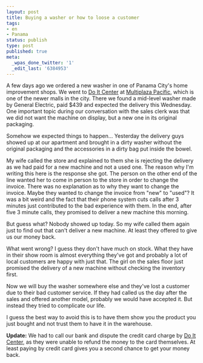 ```yaml
---
layout: post
title: Buying a washer or how to loose a customer
tags:
- en
- Panama
status: publish
type: post
published: true
meta:
  _wpas_done_twitter: '1'
  _edit_last: '6384953'
---
```

<p>A few days ago we ordered a new washer in one of Panama City's home improvement shops. We went to <a href="http://www.doitcenter.com.pa">Do It Center</a> at <a href="http://www.mallmultiplazapacific.com/">Multiplaza Pacific</a>, which is one of the newer malls in the city. There we found a mid-level washer made by General Electric, paid $439 and expected the delivery this Wednesday. One important topic during our conversation with the sales clerk was that we did not want the machine on display, but a new one in its original packaging.</p>

<p>Somehow we expected things to happen... Yesterday the delivery guys showed up at our apartment and brought in a dirty washer without the original packaging and the accessories in a dirty bag put inside the bowel.</p>

<p>My wife called the store and explained to them she is rejecting the delivery as we had paid for a new machine and not a used one. The reason why I'm writing this here is the response she got. The person on the other end of the line wanted her to come in person to the store in order to change the invoice. There was no explanation as to why they want to change the invoice. Maybe they wanted to change the invoice from "new" to "used"? It was a bit weird and the fact that their phone system cuts calls after 3 minutes just contributed to the bad experience with them. In the end, after five 3 minute calls, they promised to deliver a new machine this morning.</p>

<p>But guess what? Nobody showed up today. So my wife called them again just to find out that can't deliver a new machine. At least they offered to give us our money back.</p>

<p>What went wrong? I guess they don't have much on stock. What they have in their show room is almost everything they've got and probably a lot of local customers are happy with just that. The girl on the sales floor just promised the delivery of a new machine without checking the inventory first.</p>

<p>Now we will buy the washer somewhere else and they've lost a customer due to their bad customer service. If they had called us the day after the sales and offered another model, probably we would have accepted it. But instead they tried to complicate our life.</p>

<p>I guess the best way to avoid this is to have them show you the product you just bought and not trust them to have it in the warehouse.</p>

<strong>Update:</strong> We had to call our bank and dispute the credit card charge by <a href="http://www.doitcenter.com.pa">Do It Center</a>, as they were unable to refund the money to the card themselves. At least paying by credit card gives you a second chance to get your money back.
